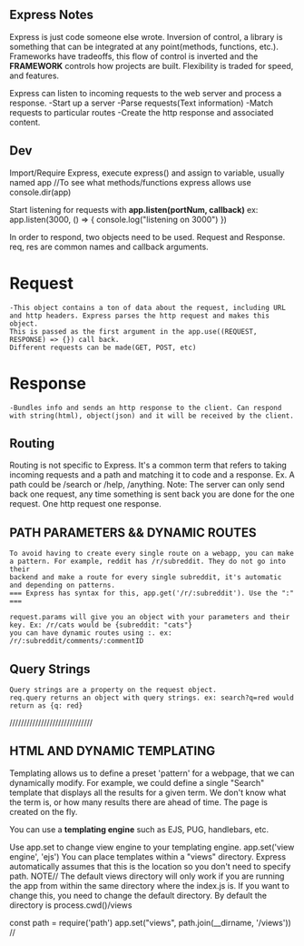 ## Express Notes ##
Express is just code someone else wrote. Inversion of control, a library is something that can be integrated at any point(methods, functions, etc.).
Frameworks have tradeoffs, this flow of control is inverted and the <b>FRAMEWORK</b> controls how projects are built. Flexibility is traded for speed,
and features. 


Express can listen to incoming requests to the web server and process a response.
-Start up a server
-Parse requests(Text information)
-Match requests to particular routes
-Create the http response and associated content.


## Dev
Import/Require Express,
execute express() and assign to variable, usually named app
//To see what methods/functions express allows use console.dir(app)


Start listening for requests with <b>app.listen(portNum, callback)</b>
ex: app.listen(3000, () => {
    console.log("listening on 3000")
})

In order to respond, two objects need to be used. Request and Response. req, res are common names and callback arguments.

# Request
    -This object contains a ton of data about the request, including URL and http headers. Express parses the http request and makes this object.
    This is passed as the first argument in the app.use((REQUEST, RESPONSE) => {}) call back.
    Different requests can be made(GET, POST, etc)
# Response
    -Bundles info and sends an http response to the client. Can respond with string(html), object(json) and it will be received by the client.


## Routing
Routing is not specific to Express. It's a common term that refers to taking incoming requests and a path and matching it to code and a response.
Ex. A path could be /search or /help, /anything.
Note: The server can only send back one request, any time something is sent back you are done for the one request. One http request one response.


## PATH PARAMETERS && DYNAMIC ROUTES
    To avoid having to create every single route on a webapp, you can make a pattern. For example, reddit has /r/subreddit. They do not go into their
    backend and make a route for every single subreddit, it's automatic and depending on patterns. 
    === Express has syntax for this, app.get('/r/:subreddit'). Use the ":" ===

    request.params will give you an object with your parameters and their key. Ex: /r/cats would be {subreddit: "cats"}
    you can have dynamic routes using :. ex: /r/:subreddit/comments/:commentID

## Query Strings
    Query strings are a property on the request object.
    req.query returns an object with query strings. ex: search?q=red would return as {q: red}


/////////////////////////////

## HTML AND DYNAMIC TEMPLATING
Templating allows us to define a preset 'pattern' for a webpage, that we can dynamically modify.
For example, we could define a single "Search" template that displays all the results for a given term. We don't know what the term is,
or how many results there are ahead of time. The page is created on the fly.

You can use a <b>templating engine</b> such as EJS, PUG, handlebars, etc.

Use app.set to change view engine to your templating engine. app.set('view engine', 'ejs')
You can place templates within a "views" directory. Express automatically assumes that this is the location so you don't need to specify path.
NOTE//
The default views directory will only work if you are running the app from within the same directory where the index.js is.
If you want to change this, you need to change the default directory.
By default the directory is process.cwd()/views

const path = require('path')
app.set("views", path.join(__dirname, '/views'))
//
